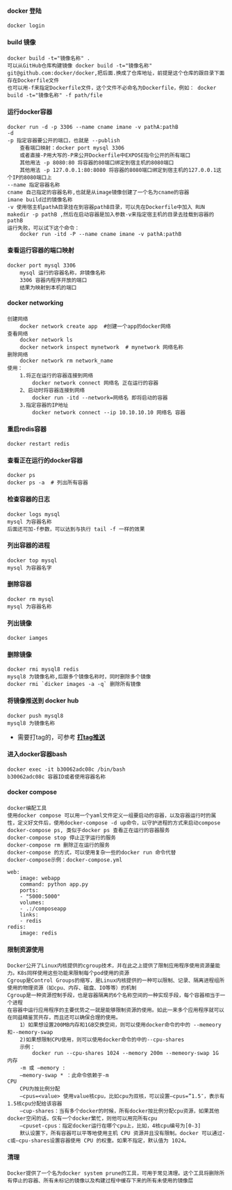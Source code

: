 #### docker 登陆

    docker login

#### build 镜像

    docker build -t="镜像名称" . 
    可以从GitHub仓库构建镜像 docker build -t="镜像名称" git@github.com:docker/docker,把后面.换成了仓库地址，前提是这个仓库的跟目录下面存在Dockerfile文件
    也可以用-f来指定Dockerfile文件，这个文件不必命名为Dockerfile，例如： docker build -t="镜像名称" -f path/file

#### 运行docker容器

    docker run -d -p 3306 --name cname imane -v pathA:pathB 
    -d 
    -p 指定容器要公开的端口，也就是 --publish
        查看端口映射：docker port mysql 3306
        或者直接-P用大写的-P来公开Dockerfile中EXPOSE指令公开的所有端口
        其他用法 -p 8080:80 将容器的80端口绑定到宿主机的8080端口
        其他用法 -p 127.0.0.1:80:8080 将容器的8080端口绑定到宿主机的127.0.0.1这个IP的8080端口上
    --name 指定容器名称
    cname 自己指定的容器名称,也就是从image镜像创建了一个名为cname的容器
    imane build过的镜像名称
    -v 使用宿主机pathA目录挂在到容器pathB目录，可以先在Dockerfile中加入 RUN makedir -p pathB ,然后在启动容器是加入参数-v来指定宿主机的目录去挂载到容器的pathB
    运行失败，可以试下这个命令：
        docker run -itd -P --name cname imane -v pathA:pathB 

#### 查看运行容器的端口映射

    docker port mysql 3306
        mysql 运行的容器名称，非镜像名称
        3306 容器内程序开放的端口
        结果为映射到本机的端口

#### docker networking

    创建网络
        docker network create app  #创建一个app的docker网络
    查看网络
        docker network ls
        docker network inspect mynetwork  # mynetwork 网络名称
    删除网络
        docker network rm network_name
    使用：
        1.将正在运行的容器连接到网络
            docker network connect 网络名 正在运行的容器
        2、启动时将容器连接到网络
            docker run -itd --network=网络名 即将启动的容器
        3.指定容器的IP地址
            docker network connect --ip 10.10.10.10 网络名 容器

#### 重启redis容器

    docker restart redis

#### 查看正在运行的docker容器

    docker ps
    docker ps -a  # 列出所有容器

#### 检查容器的日志

    docker logs mysql 
    mysql 为容器名称
    后面还可加-f参数，可以达到与执行 tail -f 一样的效果

#### 列出容器的进程

    docker top mysql
    mysql 为容器名字

#### 删除容器

    docker rm mysql 
    mysql 为容器名称

#### 列出镜像

    docker iamges

#### 删除镜像

    docker rmi mysql8 redis
    mysql8 为镜像名称,后跟多个镜像名称时，同时删除多个镜像
    docker rmi `dicker images -a -q` 删除所有镜像

#### 将镜像推送到 docker hub

    docker push mysql8
    mysql8 为镜像名称

- 需要打tag的，可参考 [**打tag推送**](./docker-image.md)

#### 进入docker容器bash

    docker exec -it b30062adc08c /bin/bash
    b30062adc08c 容器ID或者使用容器名称

#### docker compose

    docker编配工具
    使用docker compose 可以用一个yaml文件定义一组要启动的容器，以及容器运行时的属性，定义好文件后，使用docker-compose -d up命令，以守护进程的方式来启动compose
    docker-compose ps, 类似于docker ps 查看正在运行的容器服务
    docker-compose stop 停止正字运行的服务
    docker-compose rm 删除正在运行的服务
    docker-compose 的方式，可以使用复杂一些的docker run 命令代替
    docker-compose示例：docker-compose.yml

```
web:
    image: webapp
    command: python app.py
    ports:
    - "5000:5000"
    volumes:
    - .:/composeapp
    links:
    - redis
redis:
    image: redis

```

#### 限制资源使用

    Docker公开了Linux内核提供的cgroup技术，并在此之上提供了限制应用程序使用资源量能力。K8s同样使用这些功能来限制每个pod使用的资源
    Cgroup是Control Groups的缩写，是Linux内核提供的一种可以限制、记录、隔离进程组所使用的物理资源（如cpu、内存、磁盘、IO等等）的机制
    Cgroup是一种资源控制手段，也是容器隔离的6个名称空间的一种实现手段，每个容器相当于一个进程    
    在容器中运行应用程序的主要优势之一就是能够限制资源的使用。如此一来多个应用程序就可以在同益精鉴赏共存，而且还可以确保合理的使用。
        1）如果想设置200MB内存和1GB交换空间，则可以使用docker命令的中的 --memeory和--memory-swap 
        2)如果想限制CPU使用，则可以使用docker命令的中的--cpu-shares
        示例：
            docker run --cpu-shares 1024 --memory 200m --memeory-swap 1G
    内存
        -m 或 –memory :
        –memory-swap * ：此命令依赖于-m
    CPU
        CPU为按比例分配
        –cpus=<value> 使用value核cpu，比如cpu为双核，可以设置–cpus=”1.5″，表示有1.5核cpu分配给该容器
        –cup-shares：当有多个docker的时候，所有docker按比例分配cpu资源，如果其他docker空闲的话，仅有一个docker繁忙，则他可以用完所有cpu
        –cpuset-cpus：指定docker运行在哪个cpu上，比如，4核cpu编号为[0-3]
        默认设置下，所有容器可以平等地使用主机 CPU 资源并且没有限制。docker 可以通过-c或–cpu-shares设置容器使用 CPU 的权重。如果不指定，默认值为 1024。

#### 清理

    Docker提供了一个名为docker system prune的工具，可用于常见清理。这个工具将删除所有停止的容器、所有未标记的镜像以及构建过程中缓存下来的所有未使用的镜像层

